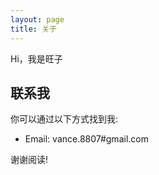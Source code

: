 ```yaml
---
layout: page
title: 关于
---
```


Hi，我是旺子

## 联系我

你可以通过以下方式找到我:

* Email: vance.8807#gmail.com 

谢谢阅读!